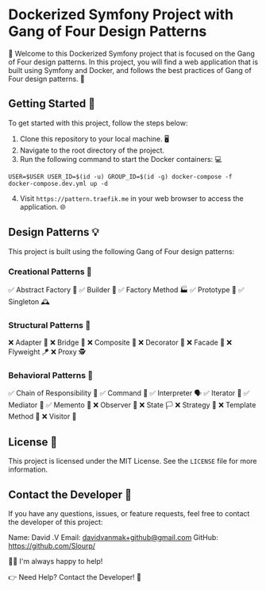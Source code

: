 # Dockerized Symfony Project with Gang of Four Design Patterns

👋 Welcome to this Dockerized Symfony project that is focused on the Gang of Four design patterns. In this project, you will find a web application that is built using Symfony and Docker, and follows the best practices of Gang of Four design patterns. 🚀

## Getting Started 🏁

To get started with this project, follow the steps below:

1. Clone this repository to your local machine. 🖥️
2. Navigate to the root directory of the project.
3. Run the following command to start the Docker containers: 💻

```
USER=$USER USER_ID=$(id -u) GROUP_ID=$(id -g) docker-compose -f docker-compose.dev.yml up -d
```

4. Visit `https://pattern.traefik.me` in your web browser to access the application. 🌐

## Design Patterns 💡

This project is built using the following Gang of Four design patterns:

### Creational Patterns 🧱

   :white_check_mark: Abstract Factory 🧰
   :white_check_mark: Builder 🔨
   :white_check_mark: Factory Method 🏭
   :white_check_mark: Prototype 🐑
   :white_check_mark: Singleton 🕰️


### Structural Patterns 🚪

   :x: Adapter 🌉
   :x: Bridge 🌁
   :x: Composite 🌴
   :x: Decorator 🎨
   :x: Facade 🏢
   :x: Flyweight 🪁
   :x: Proxy 🕵️

### Behavioral Patterns 🐾

   :white_check_mark: Chain of Responsibility 🔗
   :white_check_mark: Command 📜
   :white_check_mark: Interpreter 🗣️
   :white_check_mark: Iterator 🔄
   :white_check_mark: Mediator 🤝
   :white_check_mark: Memento 💾
   :x: Observer 👀
   :x: State 🏳️
   :x: Strategy 🎯
   :x: Template Method 📝
   :x: Visitor 👥

## License 📝

This project is licensed under the MIT License. See the `LICENSE` file for more information.

## Contact the Developer 📧

If you have any questions, issues, or feature requests, feel free to contact the developer of this project:

Name: David .V
Email: davidvanmak+github@gmail.com
GitHub: https://github.com/Slourp/

💁‍♂️ I'm always happy to help! 

👉 Need Help? Contact the Developer! 👋